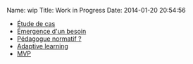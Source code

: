 Name: wip
Title: Work in Progress
Date: 2014-01-20 20:54:56

 * [Étude de cas](/user-story)
 * [Émergence d'un besoin](/emergence-d-un-besoin)
 * [Pédagogue normatif ?](/pedagogue-normatif)
 * [Adaptive learning](/adaptive-learning)
 * [MVP](/mvp)
